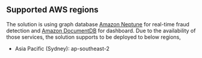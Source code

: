 ## Supported AWS regions

The solution is using graph database [Amazon Neptune][neptune] for real-time fraud detection and [Amazon DocumentDB][documentdb] for dashboard. Due to the availability of those services, the solution supports to be deployed to below regions,

- Asia Pacific (Sydney):   ap-southeast-2


[neptune]: https://aws.amazon.com/en/neptune/
[documentdb]: https://aws.amazon.com/en/documentdb/